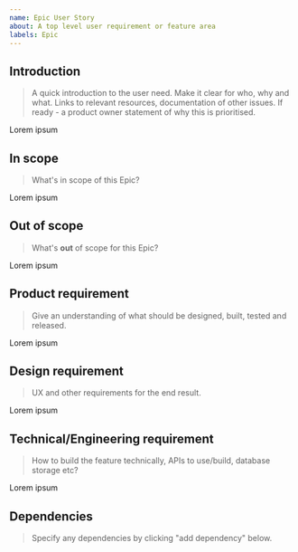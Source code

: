 ```yaml
---
name: Epic User Story
about: A top level user requirement or feature area
labels: Epic
---
```


## Introduction
> A quick introduction to the user need. Make it clear for who, why and what.
> Links to relevant resources, documentation of other issues. If ready - a product owner statement of why this is prioritised.

Lorem ipsum

## In scope
> What's in scope of this Epic?

Lorem ipsum

## Out of scope
> What's **out** of scope for this Epic?

Lorem ipsum

## Product requirement
> Give an understanding of what should be designed, built, tested and released.

Lorem ipsum

## Design requirement
> UX and other requirements for the end result.

Lorem ipsum

## Technical/Engineering requirement
> How to build the feature technically, APIs to use/build, database storage etc?

Lorem ipsum

## Dependencies
> Specify any dependencies by clicking "add dependency" below.
